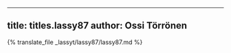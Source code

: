 
---
title: titles.lassy87
author: Ossi Törrönen
---
{% translate_file _lassyt/lassy87/lassy87.md %}
